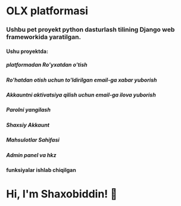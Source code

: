 
# OLX platformasi

### Ushbu pet proyekt python dasturlash tilining Django web frameworkida yaratilgan. 
#### Ushu proyektda:
##### platformadan Ro'yxatdan o'tish
##### Ro'hatdan otish uchun to'ldirilgan email-ga xabar yuborish
##### Akkauntni aktivatsiya qilish uchun email-ga ilova yuborish
##### Parolni yangilash
##### Shaxsiy Akkaunt
##### Mahsulotlar Sahifasi
##### Admin panel va hkz
#### funksiyalar ishlab chiqilgan




# Hi, I'm Shaxobiddin! 👋


